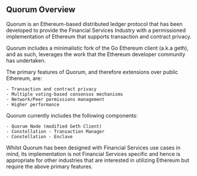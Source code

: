 ## Quorum Overview
Quorum is an Ethereum-based distributed ledger protocol that has been developed to provide the Financial Services Industry with a permissioned implementation of Ethereum that supports transaction and contract privacy.

Quorum includes a minimalistic fork of the Go Ethereum client (a.k.a geth), and as such, leverages the work that the Ethereum developer community has undertaken.

The primary features of Quorum, and therefore extensions over public Ethereum, are:

```
- Transaction and contract privacy
- Multiple voting-based consensus mechanisms
- Network/Peer permissions management
- Higher performance
```

Quorum currently includes the following components:

```
- Quorum Node (modified Geth Client)
- Constellation - Transaction Manager
- Constellation - Enclave
```

Whilst Quorum has been designed with Financial Services use cases in mind, its implementation is not Financial Services specific and hence is appropriate for other industries that are interested in utilizing Ethereum but require the above primary features.
